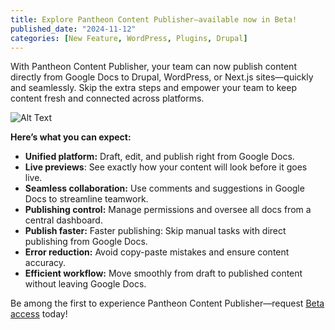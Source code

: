 ```yaml
---
title: Explore Pantheon Content Publisher—available now in Beta!
published_date: "2024-11-12"
categories: [New Feature, WordPress, Plugins, Drupal]
---
```


With Pantheon Content Publisher, your team can now publish content directly from Google Docs to Drupal, WordPress, or Next.js sites—quickly and seamlessly. Skip the extra steps and empower your team to keep content fresh and connected across platforms.

![ Alt Text](https://cdn.bfldr.com/MEM5087K/at/wcxzk54ps4ggw6rj4vqk7m89/platformoverview_featurestab_2400x1483-Web-ContentPublisher.gif?drupal-image-style=wide&width=1200&height=540&itok=b26FMzlt)

**Here’s what you can expect:**

* **Unified platform:** Draft, edit, and publish right from Google Docs.  
* **Live previews**: See exactly how your content will look before it goes live.  
* **Seamless collaboration:** Use comments and suggestions in Google Docs to streamline teamwork.  
* **Publishing control:** Manage permissions and oversee all docs from a central dashboard.  
* **Publish faster:** Faster publishing: Skip manual tasks with direct publishing from Google Docs.  
* **Error reduction:** Avoid copy-paste mistakes and ensure content accuracy.  
* **Efficient workflow:** Move smoothly from draft to published content without leaving Google Docs.

Be among the first to experience Pantheon Content Publisher—request [Beta access](https://pantheon.io/platform/content-publisher) today!
